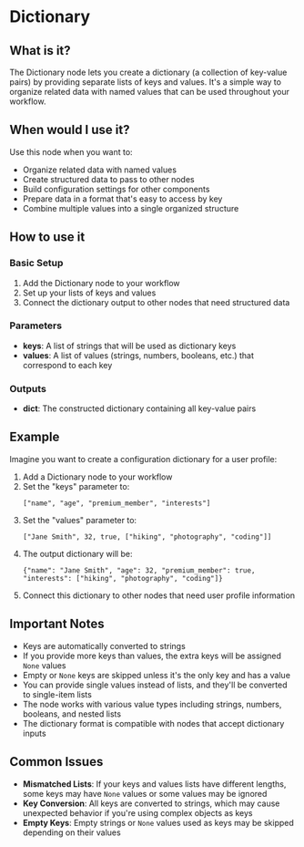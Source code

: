 # Dictionary

## What is it?

The Dictionary node lets you create a dictionary (a collection of key-value pairs) by providing separate lists of keys and values. It's a simple way to organize related data with named values that can be used throughout your workflow.

## When would I use it?

Use this node when you want to:

- Organize related data with named values
- Create structured data to pass to other nodes
- Build configuration settings for other components
- Prepare data in a format that's easy to access by key
- Combine multiple values into a single organized structure

## How to use it

### Basic Setup

1. Add the Dictionary node to your workflow
2. Set up your lists of keys and values
3. Connect the dictionary output to other nodes that need structured data

### Parameters

- **keys**: A list of strings that will be used as dictionary keys
- **values**: A list of values (strings, numbers, booleans, etc.) that correspond to each key

### Outputs

- **dict**: The constructed dictionary containing all key-value pairs

## Example

Imagine you want to create a configuration dictionary for a user profile:

1. Add a Dictionary node to your workflow
2. Set the "keys" parameter to:
    ```
    ["name", "age", "premium_member", "interests"]
    ```
1. Set the "values" parameter to:
    ```
    ["Jane Smith", 32, true, ["hiking", "photography", "coding"]]
    ```
1. The output dictionary will be:
    ```
    {"name": "Jane Smith", "age": 32, "premium_member": true, "interests": ["hiking", "photography", "coding"]}
    ```
1. Connect this dictionary to other nodes that need user profile information

## Important Notes

- Keys are automatically converted to strings
- If you provide more keys than values, the extra keys will be assigned `None` values
- Empty or `None` keys are skipped unless it's the only key and has a value
- You can provide single values instead of lists, and they'll be converted to single-item lists
- The node works with various value types including strings, numbers, booleans, and nested lists
- The dictionary format is compatible with nodes that accept dictionary inputs

## Common Issues

- **Mismatched Lists**: If your keys and values lists have different lengths, some keys may have `None` values or some values may be ignored
- **Key Conversion**: All keys are converted to strings, which may cause unexpected behavior if you're using complex objects as keys
- **Empty Keys**: Empty strings or `None` values used as keys may be skipped depending on their values